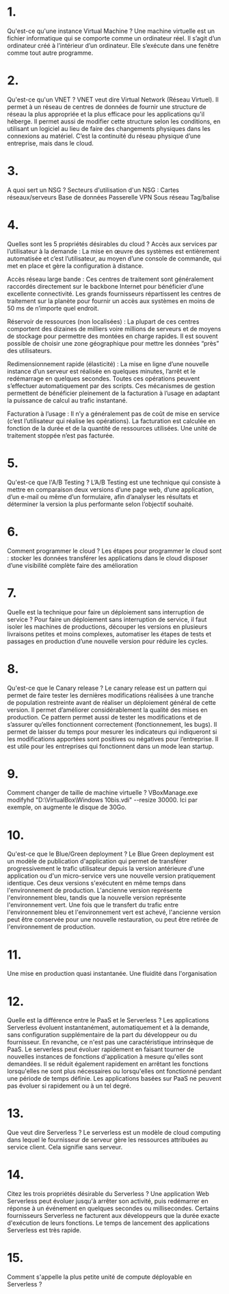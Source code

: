 # 1.
Qu'est-ce qu'une instance Virtual Machine ?
Une machine virtuelle est un fichier informatique qui se comporte comme un ordinateur réel. Il s’agit d’un ordinateur créé à l’intérieur d’un ordinateur. Elle s’exécute dans une fenêtre comme tout autre programme.

# 2.
Qu'est-ce qu'un VNET ?
VNET veut dire Virtual Network (Réseau Virtuel). Il permet à un réseau de centres de données de fournir une structure de réseau la plus appropriée et la plus efficace pour les applications qu'il héberge. Il permet aussi de modifier cette structure selon les conditions, en utilisant un logiciel au lieu de faire des changements physiques dans les connexions au matériel. C’est la continuité du réseau physique d’une entreprise, mais dans le cloud.

# 3.
A quoi sert un NSG ?
Secteurs d'utilisation d'un NSG :
Cartes réseaux/serveurs
Base de données
Passerelle VPN
Sous réseau
Tag/balise

# 4.
Quelles sont les 5 propriétés désirables du cloud ?
Accès aux services par l’utilisateur à la demande : La mise en œuvre des systèmes est entièrement automatisée et c’est l’utilisateur, au moyen d’une console de commande, qui met en place et gère la configuration à distance.

Accès réseau large bande : Ces centres de traitement sont généralement raccordés directement sur le backbone Internet pour bénéficier d’une excellente connectivité. Les grands fournisseurs répartissent les centres de traitement sur la planète pour fournir un accès aux systèmes en moins de 50 ms de n’importe quel endroit.

Réservoir de ressources (non localisées) : La plupart de ces centres comportent des dizaines de milliers voire millions de serveurs et de moyens de stockage pour permettre des montées en charge rapides. Il est souvent possible de choisir une zone géographique pour mettre les données “près” des utilisateurs.

Redimensionnement rapide (élasticité) : La mise en ligne d’une nouvelle instance d’un serveur est réalisée en quelques minutes, l’arrêt et le redémarrage en quelques secondes. Toutes ces opérations peuvent s’effectuer automatiquement par des scripts. Ces mécanismes de gestion permettent de bénéficier pleinement de la facturation à l’usage en adaptant la puissance de calcul au trafic instantané.

Facturation à l’usage : Il n’y a généralement pas de coût de mise en service (c’est l’utilisateur qui réalise les opérations). La facturation est calculée en fonction de la durée et de la quantité de ressources utilisées. Une unité de traitement stoppée n’est pas facturée.

# 5.
Qu'est-ce que l'A/B Testing ?
L’A/B Testing est une technique qui consiste à mettre en comparaison deux versions d’une page web, d’une application, d’un e-mail ou même d’un formulaire, afin d’analyser les résultats et déterminer la version la plus performante selon l’objectif souhaité.

# 6.
Comment programmer le cloud ?
Les étapes pour programmer le cloud sont :
stocker les données
transférer les applications dans le cloud
disposer d’une visibilité complète
faire des amélioration

# 7.
Quelle est la technique pour faire un déploiement sans interruption de service ?
Pour faire un déploiement sans interruption de service, il faut isoler les machines de productions, découper les versions en plusieurs livraisons petites et moins complexes, automatiser les étapes de tests et passages en production d’une nouvelle version pour réduire les cycles.

# 8.
Qu'est-ce que le Canary release ?
Le canary release est un pattern qui permet de faire tester les dernières modifications réalisées à une tranche de population restreinte avant de réaliser un déploiement général de cette version. Il permet d’améliorer considérablement la qualité des mises en production. Ce pattern permet aussi de tester les modifications et de s’assurer qu’elles fonctionnent correctement (fonctionnement, les bugs). Il permet de laisser du temps pour mesurer les indicateurs qui indiqueront si les modifications apportées sont positives ou négatives pour l’entreprise. Il est utile pour les entreprises qui fonctionnent dans un mode lean startup.

# 9.
Comment changer de taille de machine virtuelle ?
VBoxManage.exe modifyhd "D:\VirtualBox\Windows 10bis.vdi" --resize 30000. Ici par exemple, on augmente le disque de 30Go.

# 10.
Qu'est-ce que le Blue/Green deployment ?
Le Blue Green deployment est un modèle de publication d'application qui permet de transférer progressivement le trafic utilisateur depuis la version antérieure d'une application ou d'un micro-service vers une nouvelle version pratiquement identique. Ces deux versions s'exécutent en même temps dans l'environnement de production. L'ancienne version représente l'environnement bleu, tandis que la nouvelle version représente l'environnement vert. Une fois que le transfert du trafic entre l'environnement bleu et l'environnement vert est achevé, l'ancienne version peut être conservée pour une nouvelle restauration, ou peut être retirée de l'environnement de production.

# 11.
Une mise en production quasi instantanée.
Une fluidité dans l'organisation

# 12.
Quelle est la différence entre le PaaS et le Serverless ?
Les applications Serverless évoluent instantanément, automatiquement et à la demande, sans configuration supplémentaire de la part du développeur ou du fournisseur. En revanche, ce n'est pas une caractéristique intrinsèque de PaaS. Le serverless peut évoluer rapidement en faisant tourner de nouvelles instances de fonctions d'application à mesure qu'elles sont demandées. Il se réduit également rapidement en arrêtant les fonctions lorsqu'elles ne sont plus nécessaires ou lorsqu'elles ont fonctionné pendant une période de temps définie. Les applications basées sur PaaS ne peuvent pas évoluer si rapidement ou à un tel degré.

# 13.
Que veut dire Serverless ?
Le serverless est un modèle de cloud computing dans lequel le fournisseur de serveur gère les ressources attribuées au service client. Cela signifie sans serveur.
# 14.
Citez les trois propriétés désirable du Serverless ?
Une application Web Serverless peut évoluer jusqu'à arrêter son activité, puis redémarrer en réponse à un événement en quelques secondes ou millisecondes. Certains fournisseurs Serverless ne facturent aux développeurs que la durée exacte d'exécution de leurs fonctions. Le temps de lancement des applications Serverless est très rapide.
# 15.
Comment s'appelle la plus petite unité de compute déployable en Serverless ?
